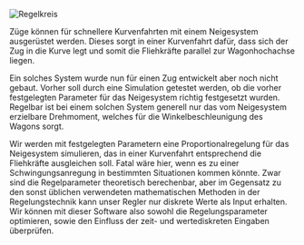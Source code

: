 ![Regelkreis](images/Regelkreis.PNG)

Züge können für schnellere Kurvenfahrten mit einem Neigesystem ausgerüstet werden. Dieses sorgt in einer Kurvenfahrt dafür, dass sich der Zug in die Kurve legt und somit die Fliehkräfte parallel zur Wagonhochachse liegen.

Ein solches System wurde nun für einen Zug entwickelt aber noch nicht gebaut. Vorher soll durch eine Simulation getestet werden, ob die vorher festgelegten Parameter für das Neigesystem richtig festgesetzt wurden. Regelbar ist bei einem solchen System generell nur das vom Neigesystem erzielbare Drehmoment, welches für die Winkelbeschleunigung des Wagons sorgt.

Wir werden mit festgelegten Parametern eine Proportionalregelung für das Neigesystem simulieren, das in einer Kurvenfahrt entsprechend die Fliehkräfte ausgleichen soll. Fatal wäre hier, wenn es zu einer Schwingungsanregung in bestimmten Situationen kommen könnte. Zwar sind die Regelparameter theoretisch berechenbar, aber im Gegensatz zu den sonst üblichen verwendeten mathematischen Methoden in der Regelungstechnik kann unser Regler nur diskrete Werte als Input erhalten. Wir können mit dieser Software also sowohl die Regelungsparameter optimieren, sowie den Einfluss der zeit- und wertediskreten Eingaben überprüfen.

